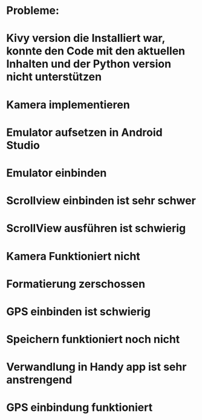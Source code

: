 # Probleme:
  # Kivy version die Installiert war, konnte den Code mit den aktuellen Inhalten und der Python version nicht unterstützen
  # Kamera implementieren
  # Emulator aufsetzen in Android Studio
  # Emulator einbinden
  # Scrollview einbinden ist sehr schwer
  # ScrollView ausführen ist schwierig 
  # Kamera Funktioniert nicht
  # Formatierung zerschossen
  # GPS einbinden ist schwierig 
  # Speichern funktioniert noch nicht 
  # Verwandlung in Handy app ist sehr anstrengend
  # GPS einbindung funktioniert
  # 
